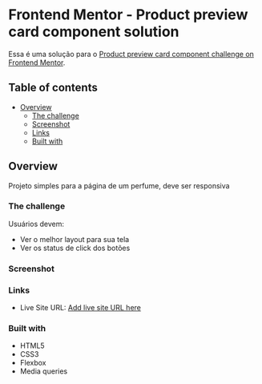# Frontend Mentor - Product preview card component solution

Essa é uma solução para o [Product preview card component challenge on Frontend Mentor](https://www.frontendmentor.io/challenges/product-preview-card-component-GO7UmttRfa).

## Table of contents

- [Overview](#overview)
  - [The challenge](#the-challenge)
  - [Screenshot](#screenshot)
  - [Links](#links)
  - [Built with](#built-with)

## Overview

Projeto simples para a página de um perfume, deve ser responsiva

### The challenge

Usuários devem:

- Ver o melhor layout para sua tela
- Ver os status de click dos botões

### Screenshot

### Links

- Live Site URL: [Add live site URL here](https://your-live-site-url.com)

### Built with

- HTML5
- CSS3
- Flexbox
- Media queries
